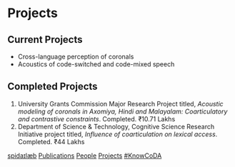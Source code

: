 # Projects

## Current Projects
* Cross-language perception of coronals
* Acoustics of code-switched and code-mixed speech

## Completed Projects
1. University Grants Commission Major Research Project titled, *Acoustic modeling of coronals in Axomiya, Hindi and Malayalam: Coarticulatory and contrastive constraints*. Completed. ₹10.71 Lakhs
2. Department of Science & Technology, Cognitive Science Research Initiative project titled, *Influence of coarticulation on lexical access*. Completed. ₹44 Lakhs
<!--3. Department of Science & Technology & MHRD, IMPacting Research, INnovation and Technology (IMPRINT) Project titled *Grapheme sequence, visual, and articulatory complexity in Indian languages:
Towards a unified model for quantifying reading complexity for primary school textbooks*. Starting 2018 October. ₹133 Lakhs-->

[spidaɪlæb](index.md) [Publications](pubs.md) [People](people.md) [Projects](projects.md) [#KnowCoDA](KnowCoDA.md)